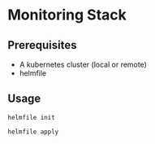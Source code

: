 # Monitoring Stack

## Prerequisites

* A kubernetes cluster (local or remote)
* helmfile

## Usage

`helmfile init`

`helmfile apply`
